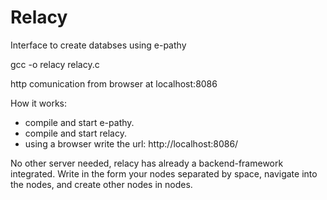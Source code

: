 # Relacy
Interface to create databses using e-pathy

gcc -o relacy relacy.c

http comunication from browser at localhost:8086

How it works:
- compile and start e-pathy.
- compile and start relacy.
- using a browser write the url: http://localhost:8086/

No other server needed, relacy has already a backend-framework integrated.
Write in the form your nodes separated by space, navigate into the nodes, and create other nodes in nodes.
